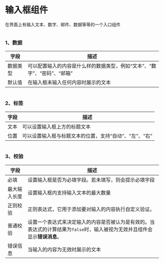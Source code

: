 # 输入框组件

在界面上有输入文本、数字、邮件、数据等等的一个入口组件

<figure><img src="../../../.gitbook/assets/image (107) (1).png" alt=""><figcaption></figcaption></figure>

### 1、数据

| 字段   | 描述                                       |
| ---- | ---------------------------------------- |
| 数据类型 | 可以配置输入的内容是什么样的数据类型，例如“文本”、“数字”、“密码”、“邮箱” |
| 默认值  | 在输入框未输入任何内容时展示的文本                        |

<figure><img src="../../../.gitbook/assets/image (109) (1).png" alt=""><figcaption></figcaption></figure>

### 2、标签

| 字段 | 描述                             |
| -- | ------------------------------ |
| 文本 | 可以设置输入框上方的标题文本                 |
| 位置 | 可以设置输入框与标题文本的位置，支持“自动”、“左”、“右” |

<figure><img src="../../../.gitbook/assets/image (141) (1).png" alt=""><figcaption></figcaption></figure>

### 3、校验

| 字段     | 描述                                                                  |
| ------ | ------------------------------------------------------------------- |
| 必填     | 设置输入框是否为必填字段。若未填写，则会提示必填字段                                          |
| 最大输入长度 | 设置输入框内支持输入文本的最大数量                                                   |
| 正则校验   | 正则表达式，它用于添加要对输入的内容执行自定义验证。                                          |
| 普通校验   | 设置一个表达式来决定输入的内容是否被认为是有效的。当表达式的计算结果为`false`时，输入被视为无效并且组件会显示**错误消息**。 |
| 错误信息   | 当输入的内容为无效时展示的文本                                                     |

